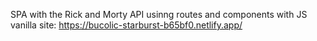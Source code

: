 SPA with the Rick and Morty API usinng routes and components with JS vanilla
site: https://bucolic-starburst-b65bf0.netlify.app/
